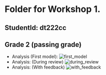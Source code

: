 # Folder for Workshop 1.
## StudentId: dt222cc

## Grade 2 (passing grade)
- Analysis (First model):
	![first_model](http://yuml.me/f3fe770d)
- Analysis: (During review)
	![during_review](http://yuml.me/34bcf381)
- Analysis: (With feedback)
	![with_feedback](http://yuml.me/a125e518)